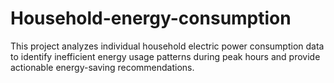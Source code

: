# Household-energy-consumption
This project analyzes individual household electric power consumption data to identify inefficient energy usage patterns during peak hours and provide actionable energy-saving recommendations. 
